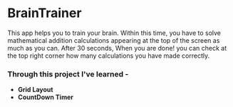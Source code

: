 # BrainTrainer
This app helps you to train your brain. Within this time, you have to solve mathematical addition calculations appearing at the top of the screen as much as you can. After 30 seconds, When you are done! you can check at the top right corner how many calculations you have made correctly.


### Through this project I've learned -
* **Grid Layout**
* **CountDown Timer**
